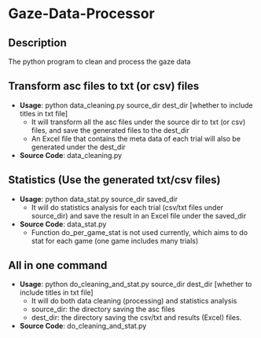 # Gaze-Data-Processor

## Description
The python program to clean and process the gaze data

## Transform asc files to txt (or csv) files
- **Usage**: python data_cleaning.py  source_dir  dest_dir  \[whether to include titles in txt file\]
    - It will transform all the asc files under the source dir to txt (or csv) files, and save the generated files to the dest_dir
    - An Excel file that contains the meta data of each trial will also be generated under the dest_dir
- **Source Code**: data_cleaning.py

## Statistics (Use the generated txt/csv files)
- **Usage**: python data_stat.py source_dir saved_dir
    - It will do statistics analysis for each trial (csv/txt files under source_dir) and save the result in an Excel file under the saved_dir
- **Source Code**: data_stat.py
    - Function do\_per\_game\_stat is not used currently, which aims to do stat for each game (one game includes many trials)

## All in one command
- **Usage**: python do\_cleaning\_and\_stat.py source_dir  dest_dir  \[whether to include titles in txt file\]
    - It will do both data cleaning (processing) and statistics analysis
    - source_dir: the directory saving the asc files
    - dest_dir: the directory saving the csv/txt and results (Excel) files.
- **Source Code**: do\_cleaning\_and\_stat.py
  